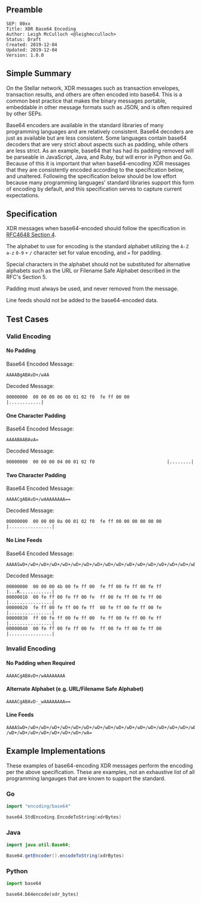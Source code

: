 ## Preamble

```
SEP: 00xx
Title: XDR Base64 Encoding
Author: Leigh McCulloch <@leighmcculloch>
Status: Draft
Created: 2019-12-04
Updated: 2019-12-04
Version: 1.0.0
```

## Simple Summary

On the Stellar network, XDR messages such as transaction envelopes, transaction results, and others are often encoded into base64. This is a common best practice that makes the binary messages portable, embeddable in other message formats such as JSON, and is often required by other SEPs.

Base64 encoders are available in the standard libraries of many programming languages and are relatively consistent. Base64 decoders are just as available but are less consistent. Some languages contain base64 decoders that are very strict about aspects such as padding, while others are less strict. As an example, base64 that has had its padding removed will be parseable in JavaScript, Java, and Ruby, but will error in Python and Go. Because of this it is important that when base64-encoding XDR messages that they are consistently encoded according to the specification below, and unaltered. Following the specification below should be low effort because many programming languages' standard libraries support this form of encoding by default, and this specification serves to capture current expectations.

## Specification

XDR messages when base64-encoded should follow the specification in [RFC4648 Section 4].

The alphabet to use for encoding is the standard alphabet utilizing the `A-Z` `a-z` `0-9` `+` `/` character set for value encoding, and `=` for padding.

Special characters in the alphabet should not be substituted for alternative alphabets such as the URL or Filename Safe Alphabet described in the RFC's Section 5.

Padding must always be used, and never removed from the message.

Line feeds should not be added to the base64-encoded data.

## Test Cases

### Valid Encoding

#### No Padding

Base64 Encoded Message:
```
AAAABgABAvD+/wAA
```

Decoded Message:
```
00000000  00 00 00 06 00 01 02 f0  fe ff 00 00              |............|
```

#### One Character Padding

Base64 Encoded Message:
```
AAAABAABAvA=
```

Decoded Message:
```
00000000  00 00 00 04 00 01 02 f0                           |........|
```

#### Two Character Padding

Base64 Encoded Message:
```
AAAACgABAvD+/wAAAAAAAA==
```

Decoded Message:
```
00000000  00 00 00 0a 00 01 02 f0  fe ff 00 00 00 00 00 00  |................|
```

#### No Line Feeds

Base64 Encoded Message:
```
AAAASwD+/wD+/wD+/wD+/wD+/wD+/wD+/wD+/wD+/wD+/wD+/wD+/wD+/wD+/wD+/wD+/wD+/wD+/wD+/wD+/wD+/wD+/wD+/wD+/wD+/wA=
```

Decoded Message:
```
00000000  00 00 00 4b 00 fe ff 00  fe ff 00 fe ff 00 fe ff  |...K............|
00000010  00 fe ff 00 fe ff 00 fe  ff 00 fe ff 00 fe ff 00  |................|
00000020  fe ff 00 fe ff 00 fe ff  00 fe ff 00 fe ff 00 fe  |................|
00000030  ff 00 fe ff 00 fe ff 00  fe ff 00 fe ff 00 fe ff  |................|
00000040  00 fe ff 00 fe ff 00 fe  ff 00 fe ff 00 fe ff 00  |................|
```

### Invalid Encoding

#### No Padding when Required

```
AAAACgABAvD+/wAAAAAAAA
```

#### Alternate Alphabet (e.g. URL/Filename Safe Alphabet)

```
AAAACgABAvD-_wAAAAAAAA==
```

#### Line Feeds

```
AAAASwD+/wD+/wD+/wD+/wD+/wD+/wD+/wD+/wD+/wD+/wD+/wD+/wD+/wD+/wD+/wD+/wD+/wD+
/wD+/wD+/wD+/wD+/wD+/wD+/wD+/wA=
```

## Example Implementations

These examples of base64-encoding XDR messages perform the encoding per the above specification. These are examples, not an exhaustive list of all programming langauges that are known to support the standard.

### Go
```go
import "encoding/base64"

base64.StdEncoding.EncodeToString(xdrBytes)
```

### Java
```java
import java.util.Base64;

Base64.getEncoder().encodeToString(xdrBytes)
```

### Python
```python
import base64

base64.b64encode(xdr_bytes)
```

[RFC4648 Section 4]: https://tools.ietf.org/html/rfc4648#section-4
